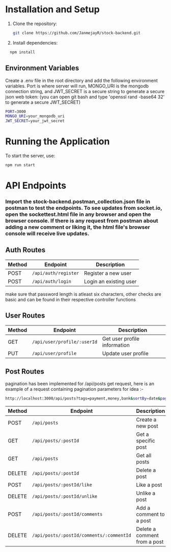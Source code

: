 


# Installation and Setup 

1. Clone the repository:

   ```bash
   git clone https://github.com/JanmejayR/stock-backend.git
   ```


2. Install dependencies:
```bash
  npm install
   ```

## Environment Variables
Create a .env file in the root directory and add the following environment variables. Port is where server will run, MONGO_URI is the mongodb connection string, and JWT_SECRET is a secure string to generate a secure json web token:
(you can open git bash and type 'openssl rand -base64 32' to generate a secure JWT_SECRET)
```bash
PORT=3000
MONGO_URI=your_mongodb_uri
JWT_SECRET=your_jwt_secret 
```

# Running the Application
To start the server, use: 
```bash
npm run start
```

# API Endpoints
### Import the stock-backend.postman_collection.json file in postman to test the endpoints. To see updates from socket.io, open the sockettest.html file in any browser and open the browser console. If there is any request from postman about adding a new comment or liking it, the html file's browser console will receive live updates.


## Auth Routes
| Method | Endpoint             | Description            |
|--------|----------------------|------------------------|
| POST   | `/api/auth/register` | Register a new user    |
| POST   | `/api/auth/login`    | Login an existing user |

make sure that password length is atleast six characters, other checks are basic and can be found in their respective controller functions

## User Routes

| Method | Endpoint                   | Description                    |
|--------|----------------------------|--------------------------------|
| GET    | `/api/user/profile/:userId` | Get user profile information   |
| PUT    | `/api/user/profile`         | Update user profile            |

## Post Routes

pagination has been implemented  for /api/posts get request, here is an example of a request containing pagination parameters for idea :- 
```bash
http://localhost:3000/api/posts?tags=payment,money,bank&sortBy=date&page=1&limit=1
```

| Method  | Endpoint                              | Description                                 |
|---------|---------------------------------------|---------------------------------------------|
| POST    | `/api/posts`                          | Create a new post                           |
| GET     | `/api/posts/:postId`                  | Get a specific post                         |
| GET     | `/api/posts`                          | Get all posts                               |
| DELETE  | `/api/posts/:postId`                  | Delete a post                               |
| POST    | `/api/posts/:postId/like`             | Like a post                                 |
| DELETE  | `/api/posts/:postId/unlike`           | Unlike a post                               |
| POST    | `/api/posts/:postId/comments`         | Add a comment to a post                     |
| DELETE  | `/api/posts/:postId/comments/:commentId` | Delete a comment from a post                |

